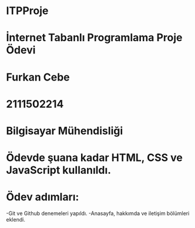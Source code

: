 # ITPProje
# İnternet Tabanlı Programlama Proje Ödevi
# Furkan Cebe
# 2111502214
# Bilgisayar Mühendisliği
#
# Ödevde şuana kadar HTML, CSS ve JavaScript kullanıldı.
#
# Ödev adımları:
 -Git ve Github denemeleri yapıldı.
 -Anasayfa, hakkımda ve iletişim bölümleri eklendi.
